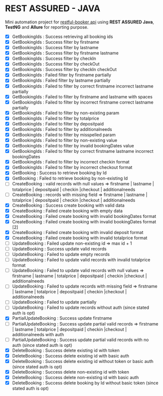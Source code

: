 # REST ASSURED - JAVA
Mini automation project for [restful-booker api](https://restful-booker.herokuapp.com/apidoc/index.html#) using  **REST ASSURED Java**, **TestNG** and **Allure** for reporting purpose.

- [x] GetBookingIds : Success retrieving all booking ids
- [x] GetBookingIds : Success filter by firstname
- [x] GetBookingIds : Success filter by lastname
- [x] GetBookingIds : Success filter by firstname lastname
- [x] GetBookingIds : Success filter by checkIn
- [x] GetBookingIds : Success filter by checkOut
- [x] GetBookingIds : Success filter by checkIn checkOut
- [x] GetBookingIds : Failed filter by firstname partially
- [x] GetBookingIds : Failed filter by lastname partially
- [x] GetBookingIds : Failed to filter by correct firstname incorrect lastname partially
- [x] GetBookingIds : Failed to filter by firstname and lastname with spaces
- [x] GetBookingIds : Failed to filter by incorrect firstname correct lastname partially
- [x] GetBookingIds : Failed to filter by non-existing param
- [x] GetBookingIds : Failed to filter by totalprice
- [x] GetBookingIds : Failed to filter by depositpaid
- [x] GetBookingIds : Failed to filter by additionalneeds
- [x] GetBookingIds : Failed to filter by misspelled param
- [x] GetBookingIds : Failed to filter by non-existing value
- [x] GetBookingIds : Failed to filter by invalid bookingDates value
- [x] GetBookingIds : Failed to filter by correct firstname lastname incorrect bookingDates
- [x] GetBookingIds : Failed to filter by incorrect checkin format
- [x] GetBookingIds : Failed to filter by incorrect checkout format
- [x] GetBooking : Success to retrieve booking by Id
- [x] GetBooking : Failed to retrieve booking by non-existing Id
- [ ] CreateBooking : valid records with null values => firstname | lastname | totalprice | depositpaid | checkin |checkout | additionalneeds
- [ ] CreateBooking : records with missing field => firstname | lastname | totalprice | depositpaid | checkin |checkout | additionalneeds
- [x] CreateBooking : Success create booking with valid data
- [x] CreateBooking : Failed create booking with empty data
- [x] CreateBooking : Failed create booking with invalid bookingDates format
- [x] CreateBooking : Failed create booking with invalid bookingDates format [2]
- [x] CreateBooking : Failed create booking with invalid deposit format
- [x] CreateBooking : Failed create booking with invalid totalprice format
- [ ] UpdateBooking : Failed update non-existing id => max id + 1
- [ ] UpdateBooking : Success update valid records
- [ ] UpdateBooking : Failed to update empty records
- [ ] UpdateBooking : Failed to update valid records with invalid totalprice format
- [ ] UpdateBooking : Failed to update valid records with null values => firstname | lastname | totalprice | depositpaid | checkin |checkout | additionalneeds
- [ ] UpdateBooking : Failed to update records with missing field => firstname | lastname | totalprice | depositpaid | checkin |checkout | additionalneeds
- [ ] UpdateBooking : Failed to update partially
- [ ] UpdateBooking : Failed to update records without auth (since stated auth is opt)
- [x] PartialUpdateBooking : Success update firstname
- [ ] PartialUpdateBooking : Success update partial valid records  => firstname | lastname | totalprice | depositpaid | checkin |checkout | additionalneeds with auth
- [ ] PartialUpdateBooking : Success update partial valid records with no auth (since stated auth is opt)
- [x] DeleteBooking : Success delete existing id with token
- [x] DeleteBooking : Success delete existing id with basic auth
- [x] DeleteBooking : Success delete existing id without token or basic auth (since stated auth is opt)
- [x] DeleteBooking : Success delete non-existing id with token
- [x] DeleteBooking : Success delete non-existing id with basic auth
- [x] DeleteBooking : Success delete booking by Id without basic token (since stated auth is opt)
